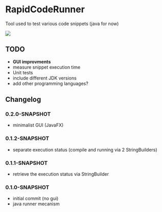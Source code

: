 
# RapidCodeRunner
Tool used to test various code snippets (java for now)

![](https://i.imgur.com/6kHa3MH.gif)

## TODO
* **GUI improvments**
* measure snippet execution time
* Unit tests
* include different JDK versions
* add other programming languages?

## Changelog
### 0.2.0-SNAPSHOT
* minimalist GUI (JavaFX)
### 0.1.2-SNAPSHOT
* separate execution status (compile and running via 2 StringBuilders)
### 0.1.1-SNAPSHOT
* retrieve the execution status via StringBuilder
### 0.1.0-SNAPSHOT
* initial commit (no gui)
* java runner mecanism
